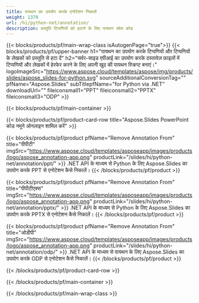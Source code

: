 ```yaml
---
title: पायथन का उपयोग करके एनोटेशन निकालें
weight: 1370
url: /hi/python-net/annotation/
description: प्रस्तुति टिप्पणियों को हटाने के लिए पायथन स्रोत कोड
---
```


{{< blocks/products/pf/main-wrap-class isAutogenPage="true">}}
{{< blocks/products/pf/upper-banner h1="पायथन का उपयोग करके टिप्पणियों और टिप्पणियों के लेखकों को प्रस्तुति से हटा दें" h2="सर्वर-साइड एपीआई का उपयोग करके दस्तावेज़ फ़ाइलों में टिप्पणियों और लेखकों में हेरफेर करने के लिए अपनी खुद की पायथन स्क्रिप्ट बनाएं।" logoImageSrc="https://www.aspose.cloud/templates/aspose/img/products/slides/aspose_slides-for-python.svg" sourceAdditionalConversionTag="" pfName="Aspose.Slides" subTitlepfName="for Python via .NET" downloadUrl="" fileiconsmall1="PPT" fileiconsmall2="PPTX" fileiconsmall3="ODP" >}}

{{< blocks/products/pf/main-container >}}

{{< blocks/products/pf/product-card-row title="Aspose.Slides PowerPoint कोड नमूने ऑनलाइन शामिल करें" >}}

{{< blocks/products/pf/product pfName="Remove Annotation From" title="पीपीटी" imgSrc="https://www.aspose.cloud/templates/asposeapp/images/products/logo/aspose_annotation-app.png" productLink="/slides/hi/python-net/annotation/ppt/" >}}
.NET API के माध्यम से Python के लिए Aspose.Slides का उपयोग करके PPT से एनोटेशन कैसे निकालें।
{{< /blocks/products/pf/product >}}

{{< blocks/products/pf/product pfName="Remove Annotation From" title="पीपीटीएक्स" imgSrc="https://www.aspose.cloud/templates/asposeapp/images/products/logo/aspose_annotation-app.png" productLink="/slides/hi/python-net/annotation/pptx/" >}}
.NET API के माध्यम से Python के लिए Aspose.Slides का उपयोग करके PPTX से एनोटेशन कैसे निकालें।
{{< /blocks/products/pf/product >}}

{{< blocks/products/pf/product pfName="Remove Annotation From" title="ओडीपी" imgSrc="https://www.aspose.cloud/templates/asposeapp/images/products/logo/aspose_annotation-app.png" productLink="/slides/hi/python-net/annotation/odp/" >}}
.NET API के माध्यम से पायथन के लिए Aspose.Slides का उपयोग करके ODP से एनोटेशन कैसे निकालें।
{{< /blocks/products/pf/product >}}

{{< /blocks/products/pf/product-card-row >}}

{{< /blocks/products/pf/main-container >}}
    
{{< /blocks/products/pf/main-wrap-class >}}